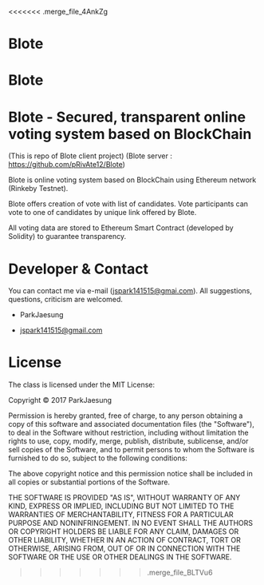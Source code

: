 <<<<<<< .merge_file_4AnkZg
# Blote
Blote
=======
# Blote - Secured, transparent online voting system based on BlockChain 

(This is repo of Blote client project)
(Blote server : https://github.com/pRivAte12/Blote)

Blote is online voting system based on BlockChain using Ethereum network (Rinkeby Testnet).

Blote offers creation of vote with list of candidates. Vote participants can vote to one of candidates by unique link offered by Blote.

All voting data are stored to Ethereum Smart Contract (developed by Solidity) to guarantee transparency.

# Developer & Contact
You can contact me via e-mail (jspark141515@gmai.com). All suggestions, questions, criticism are welcomed.

* ParkJaesung

* jspark141515@gmail.com

# License

The class is licensed under the MIT License:

Copyright © 2017 ParkJaesung

Permission is hereby granted, free of charge, to any person obtaining a copy of this software and associated documentation files (the "Software"), to deal in the Software without restriction, including without limitation the rights to use, copy, modify, merge, publish, distribute, sublicense, and/or sell copies of the Software, and to permit persons to whom the Software is furnished to do so, subject to the following conditions:

The above copyright notice and this permission notice shall be included in all copies or substantial portions of the Software.

THE SOFTWARE IS PROVIDED "AS IS", WITHOUT WARRANTY OF ANY KIND, EXPRESS OR IMPLIED, INCLUDING BUT NOT LIMITED TO THE WARRANTIES OF MERCHANTABILITY, FITNESS FOR A PARTICULAR PURPOSE AND NONINFRINGEMENT. IN NO EVENT SHALL THE AUTHORS OR COPYRIGHT HOLDERS BE LIABLE FOR ANY CLAIM, DAMAGES OR OTHER LIABILITY, WHETHER IN AN ACTION OF CONTRACT, TORT OR OTHERWISE, ARISING FROM, OUT OF OR IN CONNECTION WITH THE SOFTWARE OR THE USE OR OTHER DEALINGS IN THE SOFTWARE.
>>>>>>> .merge_file_BLTVu6
